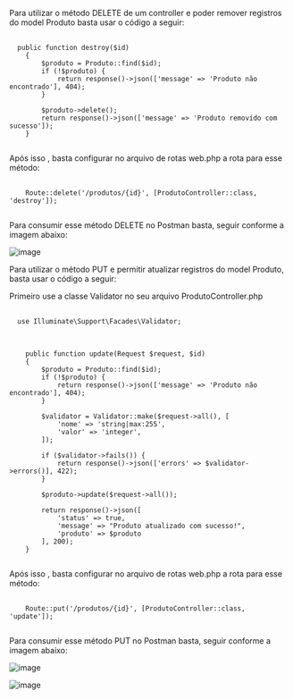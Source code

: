 Para utilizar o método DELETE de um controller e poder remover registros do model Produto basta usar o código a seguir:

<pre class="language-php">
  <code class="language-php">
  public function destroy($id)
    {
        $produto = Produto::find($id);
        if (!$produto) {
            return response()->json(['message' => 'Produto não encontrado'], 404);
        }

        $produto->delete();
        return response()->json(['message' => 'Produto removído com sucesso']);
    }
  </code>
</pre>

Após isso , basta configurar no arquivo de rotas web.php a rota para esse método:

<pre class="language-php">
  <code class="language-php">
    Route::delete('/produtos/{id}', [ProdutoController::class, 'destroy']);
  </code>
</pre>

Para consumir esse método DELETE no Postman basta, seguir conforme a imagem abaixo:

![image](https://github.com/user-attachments/assets/5c3c2418-109c-4b12-b8f9-9d45f642edfa)

Para utilizar o método PUT e permitir atualizar registros do model Produto, basta usar o código a seguir:

Primeiro use a classe Validator no seu arquivo ProdutoController.php


<pre class="language-php">
  <code class="language-php">
  use Illuminate\Support\Facades\Validator;
  </code>
</pre>

<pre class="language-php">
  <code class="language-php">
    public function update(Request $request, $id)
    {
        $produto = Produto::find($id);
        if (!$produto) {
            return response()->json(['message' => 'Produto não encontrado'], 404);
        }

        $validator = Validator::make($request->all(), [
            'nome' => 'string|max:255',
            'valor' => 'integer',
        ]);

        if ($validator->fails()) {
            return response()->json(['errors' => $validator->errors()], 422);
        }

        $produto->update($request->all());

        return response()->json([
            'status' => true,
            'message' => "Produto atualizado com sucesso!",
            'produto' => $produto
        ], 200);
    }
  </code>
</pre>

Após isso , basta configurar no arquivo de rotas web.php a rota para esse método:

<pre class="language-php">
  <code class="language-php">
    Route::put('/produtos/{id}', [ProdutoController::class, 'update']);
  </code>
</pre>


Para consumir esse método PUT no Postman basta, seguir conforme a imagem abaixo:

![image](https://github.com/user-attachments/assets/dd14a5c7-ba48-4be6-b966-dad4342d6217)

![image](https://github.com/user-attachments/assets/e25372db-abff-437d-9f10-8b4b76042c97)


